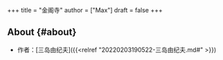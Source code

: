 +++
title = "金阁寺"
author = ["Max"]
draft = false
+++

## About {#about}

-   作者：[三岛由纪夫]({{<relref "20220203190522-三岛由纪夫.md#" >}})
